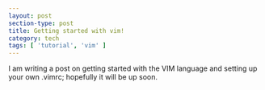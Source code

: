 ```yaml
---
layout: post
section-type: post
title: Getting started with vim!
category: tech
tags: [ 'tutorial', 'vim' ]
---
```


I am writing a post on getting started with the VIM language and setting up your own .vimrc; hopefully it will be up soon.
